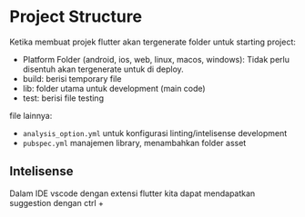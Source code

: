 # Project Structure

Ketika membuat projek flutter akan tergenerate folder untuk starting project:

- Platform Folder (android, ios, web, linux, macos, windows): Tidak perlu disentuh akan tergenerate untuk di deploy.
- build: berisi temporary file
- lib: folder utama untuk development (main code)
- test: berisi file testing

file lainnya:

- `analysis_option.yml` untuk konfigurasi linting/intelisense development
- `pubspec.yml` manajemen library, menambahkan folder asset

## Intelisense

Dalam IDE vscode dengan extensi flutter kita dapat mendapatkan suggestion dengan ctrl + <space>
